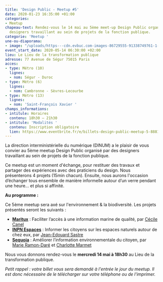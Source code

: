 ```yaml
---
title: 'Design Public - Meetup #5'
date: 2020-01-23 16:35:00 +01:00
categories:
- Meetup
chapeau-text: Rendez-vous le 14 mai au 5ème meet-up Design Public organisé par des
  designers travaillant au sein de projets de la fonction publique.
categorie: 'Meetup '
une-ou-diaporama:
- image: "/uploads/https---cdn.evbuc.com-images-86729555-91338749761-1-original.jpg"
event_start_date: 2020-05-14 06:30:00 +02:00
lieu: Le Lieu de la transformation publique
adresse: 77 Avenue de Ségur 75015 Paris
acces:
- type: Métro (10)
  lignes:
  - nom: Ségur - Duroc
- type: Métro (6)
  lignes:
  - nom: Cambronne - Sèvres-Lecourbe
- type: Métro (13)
  lignes:
  - nom: 'Saint-François Xavier '
champs_informations:
- intitule: Horaires
  contenu: 18h30 – 21h30
- intitule: 'Modalités '
  contenu: Inscription obligatoire
  lien: https://www.eventbrite.fr/e/billets-design-public-meetup-5-88813053233
---
```


La direction interministérielle du numérique (DINUM) a le plaisir de vous convier au 5ème meetup Design Public organisé par des designers travaillant au sein de projets de la fonction publique.

Ce meetup est un moment d'échange, pour restituer des travaux et partager des expériences avec des praticiens du design. Nous présenterons 4 projets (15min chacun). Ensuite, nous aurons l'occasion d’échanger tous ensemble de manière informelle autour d’un verre pendant une heure... et plus si affinité.

**Au programme :**

Ce 5ème meetup sera axé sur l'environnement & la biodiversité. Les projets présentés seront les suivants :

* **[Maritux](https://entrepreneur-interet-general.etalab.gouv.fr/defis/2019/maritux.html)** : Faciliter l’accès à une information marine de qualité, par [Cécile Canel](https://entrepreneur-interet-general.etalab.gouv.fr/communaute/2019/cecile-canel.html)
* **[INPN Espaces](https://entrepreneur-interet-general.etalab.gouv.fr/defis/2019/inpn-espaces.html)** : Informer les citoyens sur les espaces naturels autour de chez eux, par [Jean-Edouard Sastre](https://entrepreneur-interet-general.etalab.gouv.fr/communaute/2019/jean-edouard-sastre.html)
* **[Sequoia](https://entrepreneur-interet-general.etalab.gouv.fr/defis/2019/sequoia.html)** : Améliorer l’information environnementale du citoyen, par [Marie Ramon-Daré](https://entrepreneur-interet-general.etalab.gouv.fr/communaute/2019/marie-ramon-dare.html) et [Charlotte Marmet](https://entrepreneur-interet-general.etalab.gouv.fr/communaute/2019/charlotte-marmet.html)

Nous vous donnons rendez-vous le **mercredi 14 mai à 18h30** au Lieu de la transformation publique.

*Petit rappel : votre billet vous sera demandé à l'entrée le jour du meetup. Il est donc nécessaire de le télécharger sur votre téléphone ou de l'imprimer.*